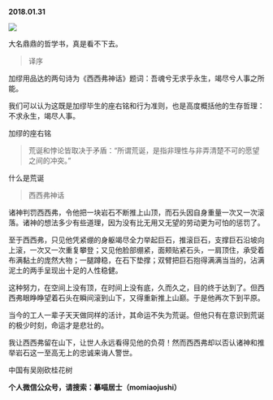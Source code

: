 
          
            
**2018.01.31**



![](//upload-images.jianshu.io/upload_images/51001-671c9e6f8ed1e1a1.jpg)




大名鼎鼎的哲学书，真是看不下去。
>译序

加缪用品达的两句诗为《西西弗神话》题词：吾魂兮无求乎永生，竭尽兮人事之所能。

我们可以认为这既是加缪毕生的座右铭和行为准则，也是高度概括他的生存哲理：不求永生，竭尽人事。



加缪的座右铭
>荒诞和悖论皆取决于矛盾：“所谓荒诞，是指非理性与非弄清楚不可的愿望之间的冲突。”



什么是荒诞
>西西弗神话

诸神判罚西西弗，令他把一块岩石不断推上山顶，而石头因自身重量一次又一次滚落。诸神的想法多少有些道理，因为没有比无用又无望的劳动更为可怕的惩罚了。

至于西西弗，只见他凭紧绷的身躯竭尽全力举起巨石，推滚巨石，支撑巨石沿坡向上滚，一次又一次重复攀登；又见他脸部绷紧，面颊贴紧石头，一肩顶住，承受着布满黏土的庞然大物；一腿蹲稳，在石下垫撑；双臂把巨石抱得满满当当的，沾满泥土的两手呈现出十足的人性稳健。

这种努力，在空间上没有顶，在时间上没有底，久而久之，目的终于达到了。但西西弗眼睁睁望着石头在瞬间滚到山下，又得重新推上山巅。于是他再次下到平原。

当今的工人一辈子天天做同样的活计，其命运不失为荒诞。但他只有在意识到荒诞的极少时刻，命运才是悲壮的。

我让西西弗留在山下，让世人永远看得见他的负荷！然而西西弗却以否认诸神和推举岩石这一至高无上的忠诚来诲人警世。



中国有吴刚砍桂花树


**个人微信公众号，请搜索：摹喵居士（momiaojushi）**

          
        